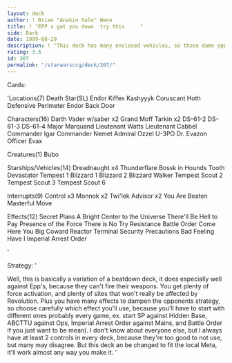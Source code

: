 ```yaml
---
layout: deck
author: ! Brian "Anakin Solo" Wene
title: ! "EPP s got you down  try this     "
side: Dark
date: 1999-08-29
description: ! "This deck has many enclosed vehicles, so those damn epps can't shoot at you. Also, there's a very big space presence, so you won't have a big problem if the falcon drops by."
rating: 3.5
id: 307
permalink: "/starwarsccg/deck/307/"
---
```

Cards: 

'Locations(7)
Death Star(SL)
Endor
Kiffex
Kashyyyk
Coruscant
Hoth Defensive Perimeter
Endor Back Door

Characters(16)
Darth Vader w/saber x2
Grand Moff Tarkin x2
DS-61-2
DS-61-3
DS-61-4
Major Marquand
Lieutenant Watts
Lieutenant Cabbel
Commander Igar
Commander Nemet
Admiral Ozzel
U-3PO
Dr. Evazon
Officer Evax

Creatures(1)
Bubo

Starships/Vehicles(14)
Dreadnaught x4
Thunderflare
Bossk in Hounds Tooth
Devastator
Tempest 1
Blizzard 1
Blizzard 2
Blizzard Walker
Tempest Scout 2
Tempest Scout 3
Tempest Scout 6

Interrupts(9)
Control x3
Monnok x2
Twi'lek Advisor x2
You Are Beaten
Masterful Move

Effects(12)
Secret Plans
A Bright Center to the Universe
There'll Be Hell to Pay
Presence of the Force
There is No Try
Resistance
Battle Order
Come Here You Big Coward
Reactor Terminal
Security Precautions
Bad Feeling Have I
Imperial Arrest Order

'

Strategy: '

Well, this is basically a variation of a beatdown deck, it does especially well against Epp's, because they can't fire their weapons. You get plenty of force activation, and plenty of sites that won't really be affected by Revolution. Plus you have many effects to dampen the opponents strategy, so choose carefully which effect you'll use, because you'll have to start with different ones probably every game, ex. start SP against Hidden Base, ABCTTU against Ops, Imperial Arrest Order against Mains, and Battle Order if you just want to be mean). I don't know about everyone else, but I always have at least 2 controls in every deck, because they're too good to not use, but many may disagree. But this deck an be changed to fit the local Meta, it'll work almost any way you make it.
'
